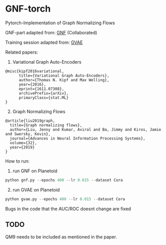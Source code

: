 # GNF-torch
 Pytorch-Implementation of Graph Normalizing Flows


GNF-part adapted from: [GNF](https://github.com/johncava/GNF-pytorch/blob/master/)  (Collaborated)

Training session adapted from: [GVAE](https://github.com/DaehanKim/vgae_pytorch) 


Related papers:
1. Variational Graph Auto-Encoders
```
@misc{kipf2016variational,
      title={Variational Graph Auto-Encoders},
      author={Thomas N. Kipf and Max Welling},
      year={2016},
      eprint={1611.07308},
      archivePrefix={arXiv},
      primaryClass={stat.ML}
}
```

2. Graph Normalizing Flows
```
@article{liu2019graph,
  title={Graph normalizing flows},
  author={Liu, Jenny and Kumar, Aviral and Ba, Jimmy and Kiros, Jamie and Swersky, Kevin},
  journal={Advances in Neural Information Processing Systems},
  volume={32},
  year={2019}
}
```

How to run:
1. run GNF on Planetoid
```python
python gnf.py --epochs 400 --lr 0.015 --dataset Cora
```
2. run GVAE on Planetoid
```python
python gvae.py --epochs 400 --lr 0.015 --dataset Cora
```

Bugs in the code that the AUC/ROC doesnt change are fixed
## TODO
QM9 needs to be included as mentioned in the paper. 